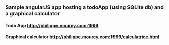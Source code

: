 ### Sample angularJS app hosting a todoApp (using SQLite db) and a graphical calculator

#### Todo App http://philippe.mourey.com:1999
#### Graphical calculator http://philippe.mourey.com:1999/calculatrice.html

